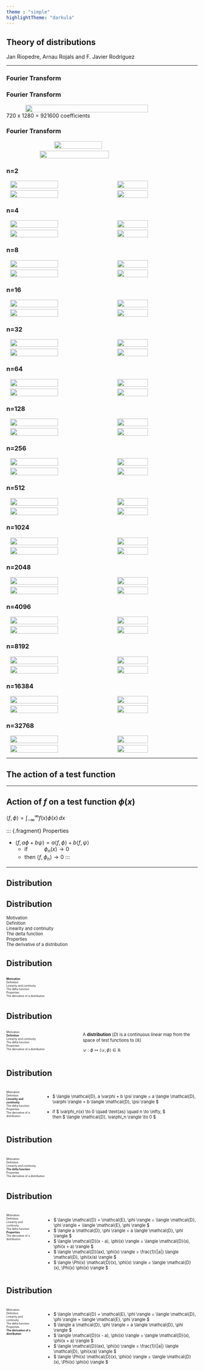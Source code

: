 ```yaml
---
theme : "simple"
highlightTheme: "darkula"
---
```

<link rel="stylesheet" href="css/quarto-revealjs-clean.css">

<section data-background-color="#107895">

## Theory of distributions

Jan Riopedre, Arnau Rojals and F. Javier Rodríguez

</section>

---

<section data-auto-animate data-transition-speed="fast" data-background-color="#107895">
   <h3> Fourier Transform</h3>
</section>

<section data-auto-animate data-transition-speed="fast">
   <h3> Fourier Transform</h3>
   <div style="display: flex; flex-wrap: wrap; gap: 5px; justify-content: center; align-items: center;">
   <img src="images/image.png" style="width: 80%;" />
   </div>
   <div>720 x 1280 = 921600 coefficients</div>
</section>
<section data-auto-animate data-transition-speed="fast">
   <h3> Fourier Transform</h3>
   <div style="display: flex; flex-wrap: wrap; gap: 5px; justify-content: center; align-items: center;">
      <img src="images/image.png" style="width: 50%;" />
      <img src="images/color_channels_plot.png" style="width: 60%; margin-right: 25px;" />
   </div>
</section>

<section data-auto-animate data-transition-speed="fast">
   <h3>n=2</h3>
   <div style="display: flex; flex-wrap: wrap; gap: 5px; justify-content: center; align-items: center;">
      <img src="images/color_channels_plot.png" style="width: 50%; margin-right: 25px;" />
      <img src="images/image.png" style="width: 40%;" />
      <img src="images/color_channels_plot2.png" style="width: 50%; margin-right: 25px;" />
      <img src="images/recovered_image2.png" style="width: 40%;" />
   </div>
</section>

<section data-auto-animate data-transition-speed="fast">
   <h3>n=4</h3>
   <div style="display: flex; flex-wrap: wrap; gap: 5px; justify-content: center; align-items: center;">
      <img src="images/color_channels_plot.png" style="width: 50%; margin-right: 25px;" />
      <img src="images/image.png" style="width: 40%;" />
      <img src="images/color_channels_plot4.png" style="width: 50%; margin-right: 25px;" />
      <img src="images/recovered_image4.png" style="width: 40%;" />
   </div>
</section>

<section data-auto-animate data-transition-speed="fast">
   <h3>n=8</h3>
   <div style="display: flex; flex-wrap: wrap; gap: 5px; justify-content: center; align-items: center;">
      <img src="images/color_channels_plot.png" style="width: 50%; margin-right: 25px;" />
      <img src="images/image.png" style="width: 40%;" />
      <img src="images/color_channels_plot8.png" style="width: 50%; margin-right: 25px;" />
      <img src="images/recovered_image8.png" style="width: 40%;" />
   </div>
</section>

<section data-auto-animate data-transition-speed="fast">
   <h3>n=16</h3>
   <div style="display: flex; flex-wrap: wrap; gap: 5px; justify-content: center; align-items: center;">
      <img src="images/color_channels_plot.png" style="width: 50%; margin-right: 25px;" />
      <img src="images/image.png" style="width: 40%;" />
      <img src="images/color_channels_plot16.png" style="width: 50%; margin-right: 25px;" />
      <img src="images/recovered_image16.png" style="width: 40%;" />
   </div>
</section>

<section data-auto-animate data-transition-speed="fast">
   <h3>n=32</h3>
   <div style="display: flex; flex-wrap: wrap; gap: 5px; justify-content: center; align-items: center;">
      <img src="images/color_channels_plot.png" style="width: 50%; margin-right: 25px;" />
      <img src="images/image.png" style="width: 40%;" />
      <img src="images/color_channels_plot32.png" style="width: 50%; margin-right: 25px;" />
      <img src="images/recovered_image32.png" style="width: 40%;" />
   </div>
</section>

<section data-auto-animate data-transition-speed="fast">
   <h3>n=64</h3>
   <div style="display: flex; flex-wrap: wrap; gap: 5px; justify-content: center; align-items: center;">
      <img src="images/color_channels_plot.png" style="width: 50%; margin-right: 25px;" />
      <img src="images/image.png" style="width: 40%;" />
      <img src="images/color_channels_plot64.png" style="width: 50%; margin-right: 25px;" />
      <img src="images/recovered_image64.png" style="width: 40%;" />
   </div>
</section>

<section data-auto-animate data-transition-speed="fast">
   <h3>n=128</h3>
   <div style="display: flex; flex-wrap: wrap; gap: 5px; justify-content: center; align-items: center;">
      <img src="images/color_channels_plot.png" style="width: 50%; margin-right: 25px;" />
      <img src="images/image.png" style="width: 40%;" />
      <img src="images/color_channels_plot128.png" style="width: 50%; margin-right: 25px;" />
      <img src="images/recovered_image128.png" style="width: 40%;" />
   </div>
</section>

<section data-auto-animate data-transition-speed="fast">
   <h3>n=256</h3>
   <div style="display: flex; flex-wrap: wrap; gap: 5px; justify-content: center; align-items: center;">
      <img src="images/color_channels_plot.png" style="width: 50%; margin-right: 25px;" />
      <img src="images/image.png" style="width: 40%;" />
      <img src="images/color_channels_plot256.png" style="width: 50%; margin-right: 25px;" />
      <img src="images/recovered_image256.png" style="width: 40%;" />
   </div>
</section>

<section data-auto-animate data-transition-speed="fast">
   <h3>n=512</h3>
   <div style="display: flex; flex-wrap: wrap; gap: 5px; justify-content: center; align-items: center;">
      <img src="images/color_channels_plot.png" style="width: 50%; margin-right: 25px;" />
      <img src="images/image.png" style="width: 40%;" />
      <img src="images/color_channels_plot512.png" style="width: 50%; margin-right: 25px;" />
      <img src="images/recovered_image512.png" style="width: 40%;" />
   </div>
</section>

<section data-auto-animate data-transition-speed="fast">
   <h3>n=1024</h3>
   <div style="display: flex; flex-wrap: wrap; gap: 5px; justify-content: center; align-items: center;">
      <img src="images/color_channels_plot.png" style="width: 50%; margin-right: 25px;" />
      <img src="images/image.png" style="width: 40%;" />
      <img src="images/color_channels_plot1024.png" style="width: 50%; margin-right: 25px;" />
      <img src="images/recovered_image1024.png" style="width: 40%;" />
   </div>
</section>

<section data-auto-animate data-transition-speed="fast">
   <h3>n=2048</h3>
   <div style="display: flex; flex-wrap: wrap; gap: 5px; justify-content: center; align-items: center;">
      <img src="images/color_channels_plot.png" style="width: 50%; margin-right: 25px;" />
      <img src="images/image.png" style="width: 40%;" />
      <img src="images/color_channels_plot2048.png" style="width: 50%; margin-right: 25px;" />
      <img src="images/recovered_image2048.png" style="width: 40%;" />
   </div>
</section>

<section data-auto-animate data-transition-speed="fast">
   <h3>n=4096</h3>
   <div style="display: flex; flex-wrap: wrap; gap: 5px; justify-content: center; align-items: center;">
      <img src="images/color_channels_plot.png" style="width: 50%; margin-right: 25px;" />
      <img src="images/image.png" style="width: 40%;" />
      <img src="images/color_channels_plot4096.png" style="width: 50%; margin-right: 25px;" />
      <img src="images/recovered_image4096.png" style="width: 40%;" />
   </div>
</section>

<section data-auto-animate data-transition-speed="fast">
   <h3>n=8192</h3>
   <div style="display: flex; flex-wrap: wrap; gap: 5px; justify-content: center; align-items: center;">
      <img src="images/color_channels_plot.png" style="width: 50%; margin-right: 25px;" />
      <img src="images/image.png" style="width: 40%;" />
      <img src="images/color_channels_plot8192.png" style="width: 50%; margin-right: 25px;" />
      <img src="images/recovered_image8192.png" style="width: 40%;" />
   </div>
</section>

<section data-auto-animate data-transition-speed="fast">
   <h3>n=16384</h3>
   <div style="display: flex; flex-wrap: wrap; gap: 5px; justify-content: center; align-items: center;">
      <img src="images/color_channels_plot.png" style="width: 50%; margin-right: 25px;" />
      <img src="images/image.png" style="width: 40%;" />
      <img src="images/color_channels_plot16384.png" style="width: 50%; margin-right: 25px;" />
      <img src="images/recovered_image16384.png" style="width: 40%;" />
   </div>
</section>

<section data-auto-animate data-transition-speed="fast">
   <h3>n=32768</h3>
   <div style="display: flex; flex-wrap: wrap; gap: 5px; justify-content: center; align-items: center;">
      <img src="images/color_channels_plot.png" style="width: 50%; margin-right: 25px;" />
      <img src="images/image.png" style="width: 40%;" />
      <img src="images/color_channels_plot32768.png" style="width: 50%; margin-right: 25px;" />
      <img src="images/recovered_image32768.png" style="width: 40%;" />
   </div>
</section>

---

## The action of a test function

---

<section data-auto-animate data-transition-speed="fast">

## Action of $f$ on a test function $\phi(x)$

$\langle f, \phi \rangle = \int_{-\infty}^{\infty} f(x) \phi(x) \, dx$

::: {.fragment}
Properties

- $\langle f, a\phi+b\psi\rangle = a\langle f, \phi\rangle + b \langle f, \psi\rangle$
  - if &nbsp;&nbsp;&nbsp;&nbsp;&nbsp;&nbsp;&nbsp; &nbsp;&nbsp;$\phi_n(x)\to 0$
  - then $\langle f,\phi _n\rangle \to 0$
:::

</section>

---

<section data-auto-animate markdown-block>

## Distribution

</section>

<section data-auto-animate markdown-block>

## Distribution

<div style=" font-size: 0.8em;">

Motivation \
Definition\
Linearity and continuity  
The delta function  
Properties  
The derivative of a distribution  
</div>
</section>

<section data-auto-animate markdown-block>

## Distribution

<div style="display: flex; gap: 2em;">
<div style="text-align: left; font-size: 0.5em; width: 25%;">

**Motivation** \
Definition\
Linearity and continuity  
The delta function  
Properties  
The derivative of a distribution  
</div>
</div>
</section>

<section data-auto-animate markdown-block>

## Distribution

<div style="display: flex; gap: 2em;">
<div style="text-align: left; font-size: 0.5em; width: 50%;">

Motivation\
**Definition** \
Linearity and continuity  
The delta function  
Properties  
The derivative of a distribution  
</div>
<div style="text-align: left; font-size: 0.8em">

A **distribution** $( D )$ is a continuous linear map from the space of test functions to $( \mathbb{R} )$

$\mathcal{D} : \phi \mapsto \langle \mathcal{D}, \phi \rangle \in \mathbb{R}$
</div>
</div>
</section>

<section data-auto-animate markdown-block>

## Distribution

<div style="display: flex; gap: 2em;">
<div style="text-align: left; font-size: 0.5em; width: 25%;">
&nbsp;

Motivation\
Definition \
**Linearity and continuity**\
The delta function  
Properties  
The derivative of a distribution  
</div>
<div style="text-align: left; font-size: 0.8em">
&nbsp;

- $ \langle \mathcal{D}, a \varphi + b \psi \rangle = a \langle \mathcal{D}, \varphi \rangle + b \langle \mathcal{D}, \psi \rangle $

- if $ \varphi_n(x) \to 0 \quad \text{as} \quad n \to \infty, $  
  then $ \langle \mathcal{D}, \varphi_n \rangle \to 0 $

</div>
</div>
</section>

<section data-auto-animate markdown-block>

## Distribution

<div style="display: flex; gap: 2em;">
<div style="text-align: left; font-size: 0.5em; width: 25%;">
&nbsp;

Motivation\
Definition \
Linearity and continuity\
**The delta function** \
Properties  
The derivative of a distribution  
</div>
</div>
</section>

<section data-auto-animate markdown-block>

## Distribution

<div style="display: flex; gap: 2em;">
<div style="text-align: left; font-size: 0.5em; width: 25%;">
&nbsp;

Motivation\
Definition \
Linearity and continuity\
The delta function  
**Properties** \
The derivative of a distribution  
</div>
<div style="text-align: left; font-size: 0.8em">
&nbsp;

- $ \langle \mathcal{D} + \mathcal{E}, \phi \rangle = \langle \mathcal{D}, \phi \rangle + \langle \mathcal{E}, \phi \rangle $
- $ \langle a \mathcal{D}, \phi \rangle = a \langle \mathcal{D}, \phi \rangle $
- $ \langle \mathcal{D}(x - a), \phi(x) \rangle = \langle \mathcal{D}(x), \phi(x + a) \rangle $
- $ \langle \mathcal{D}(ax), \phi(x) \rangle = \frac{1}{|a|} \langle \mathcal{D}, \phi(x/a) \rangle $
- $ \langle \Phi(x) \mathcal{D}(x), \phi(x) \rangle = \langle \mathcal{D}(x), \Phi(x) \phi(x) \rangle $

</div>
</div>
</section>

<section data-auto-animate markdown-block>

## Distribution

<div style="display: flex; gap: 2em;">
<div style="text-align: left; font-size: 0.5em; width: 25%;">
&nbsp;

Motivation\
Definition \
Linearity and continuity\
The delta function  
Properties  
**The derivative of a distribution**
</div>
<div style="text-align: left; font-size: 0.8em">
&nbsp;

- $ \langle \mathcal{D} + \mathcal{E}, \phi \rangle = \langle \mathcal{D}, \phi \rangle + \langle \mathcal{E}, \phi \rangle $
- $ \langle a \mathcal{D}, \phi \rangle = a \langle \mathcal{D}, \phi \rangle $
- $ \langle \mathcal{D}(x - a), \phi(x) \rangle = \langle \mathcal{D}(x), \phi(x + a) \rangle $
- $ \langle \mathcal{D}(ax), \phi(x) \rangle = \frac{1}{|a|} \langle \mathcal{D}, \phi(x/a) \rangle $
- $ \langle \Phi(x) \mathcal{D}(x), \phi(x) \rangle = \langle \mathcal{D}(x), \Phi(x) \phi(x) \rangle $

</div>
</div>
</section>
